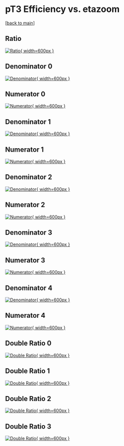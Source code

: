# pT3 Efficiency vs. etazoom

[[back to main](./)]



## Ratio

[![Ratio](../mtv/var/pT3_xtr_0_1_eff_etazoom.png){ width=600px }](../mtv/var/pT3_xtr_0_1_eff_etazoom.pdf)

## Denominator 0

[![Denominator](../mtv/den/pT3_xtr_0_1_eff_etazoom_den0.png){ width=600px }](../mtv/den/pT3_xtr_0_1_eff_etazoom_den0.pdf)

## Numerator 0

[![Numerator](../mtv/num/pT3_xtr_0_1_eff_etazoom_num0.png){ width=600px }](../mtv/num/pT3_xtr_0_1_eff_etazoom_num0.pdf)

## Denominator 1

[![Denominator](../mtv/den/pT3_xtr_0_1_eff_etazoom_den1.png){ width=600px }](../mtv/den/pT3_xtr_0_1_eff_etazoom_den1.pdf)

## Numerator 1

[![Numerator](../mtv/num/pT3_xtr_0_1_eff_etazoom_num1.png){ width=600px }](../mtv/num/pT3_xtr_0_1_eff_etazoom_num1.pdf)

## Denominator 2

[![Denominator](../mtv/den/pT3_xtr_0_1_eff_etazoom_den2.png){ width=600px }](../mtv/den/pT3_xtr_0_1_eff_etazoom_den2.pdf)

## Numerator 2

[![Numerator](../mtv/num/pT3_xtr_0_1_eff_etazoom_num2.png){ width=600px }](../mtv/num/pT3_xtr_0_1_eff_etazoom_num2.pdf)

## Denominator 3

[![Denominator](../mtv/den/pT3_xtr_0_1_eff_etazoom_den3.png){ width=600px }](../mtv/den/pT3_xtr_0_1_eff_etazoom_den3.pdf)

## Numerator 3

[![Numerator](../mtv/num/pT3_xtr_0_1_eff_etazoom_num3.png){ width=600px }](../mtv/num/pT3_xtr_0_1_eff_etazoom_num3.pdf)

## Denominator 4

[![Denominator](../mtv/den/pT3_xtr_0_1_eff_etazoom_den4.png){ width=600px }](../mtv/den/pT3_xtr_0_1_eff_etazoom_den4.pdf)

## Numerator 4

[![Numerator](../mtv/num/pT3_xtr_0_1_eff_etazoom_num4.png){ width=600px }](../mtv/num/pT3_xtr_0_1_eff_etazoom_num4.pdf)

## Double Ratio 0

[![Double Ratio](../mtv/ratio/pT3_xtr_0_1_eff_etazoom_ratio0.png){ width=600px }](../mtv/ratio/pT3_xtr_0_1_eff_etazoom_ratio0.pdf)

## Double Ratio 1

[![Double Ratio](../mtv/ratio/pT3_xtr_0_1_eff_etazoom_ratio1.png){ width=600px }](../mtv/ratio/pT3_xtr_0_1_eff_etazoom_ratio1.pdf)

## Double Ratio 2

[![Double Ratio](../mtv/ratio/pT3_xtr_0_1_eff_etazoom_ratio2.png){ width=600px }](../mtv/ratio/pT3_xtr_0_1_eff_etazoom_ratio2.pdf)

## Double Ratio 3

[![Double Ratio](../mtv/ratio/pT3_xtr_0_1_eff_etazoom_ratio3.png){ width=600px }](../mtv/ratio/pT3_xtr_0_1_eff_etazoom_ratio3.pdf)

